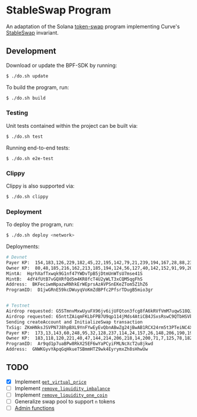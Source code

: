 # StableSwap Program

An adaptation of the Solana [token-swap](https://github.com/solana-labs/solana-program-library/tree/master/token-swap/program) program implementing Curve's [StableSwap](https://www.curve.fi/stableswap-paper.pdf) invariant.

## Development

Download or update the BPF-SDK by running:

```bash
$ ./do.sh update
```

To build the program, run:

```bash
$ ./do.sh build
```

### Testing

Unit tests contained within the project can be built via:

```bash
$ ./do.sh test
```

Running end-to-end tests:

```
$ ./do.sh e2e-test
```

### Clippy

Clippy is also supported via:

```bash
$ ./do.sh clippy
```

### Deployment

To deploy the program, run:

```bash
$ ./do.sh deploy <network>
```

Deployments:

```bash
# Devnet
Payer KP:  154,183,126,229,182,45,22,195,142,79,21,239,194,167,28,88,235,228,17,128,12,168,140,198,122,136,213,173,177,1,120,143,138,189,56,109,166,185,36,144,182,174,244,154,233,45,48,115,250,56,250,146,141,156,76,184,164,1,90,19,75,151,15,51
Owner KP:  80,48,185,216,162,213,185,194,124,56,127,40,142,152,91,99,20,188,196,219,83,180,82,9,177,106,231,225,7,224,1,16,212,28,58,239,62,198,6,244,132,114,230,21,155,15,169,229,65,220,69,39,240,73,121,142,109,101,1,205,198,40,91,56
MintA:  HqrhXafTxwqk9G1nf47YWDvTpB5jDtmUnWTsU7mse41S
MintB:  4dY4fUtB7vGQXRfQd5m4KR8fcT4U2yWLT3xCQM5qgFhS
Address:  BKFeciwmNpazwRNhkErWEprsAzAVPSnEKeZTom5Z1hZ6
ProgramID:  D1jwGRnE59kcDWuyqVoKmZdBPfc2PfsrTDugB5mio3gr


# Testnet
Airdrop requested: G5STmnvMxwUyuFX96jv6ijUFQton3fcg8fA6kRVfVmM7uqwS18QJNoTwKEM1NujPV8GBtMf1rdZ3rwpHHHLK24y
Airdrop requested: 65nttZAiqmFKLbFPB7U9qp114jMds4AtiCB4JSxsRswC9QTbHSVbmsmmW3CDHovEa4rvvRwefYS4Vh1A71C3P3QZ
Sending createAccount and InitializeSwap transaction
TxSig: ZKmHNksJSVPN7J8hpBXL9YnFYwEyEvQbnABwZg24jBwAB1RCX24rm5t3PTeiNC4XFGkTAjphrwsu7dbGUTARu4v
Payer KP:  173,13,143,60,248,95,32,128,237,114,24,157,26,148,206,190,198,75,207,15,223,20,242,225,180,183,230,168,178,123,230,31,39,163,88,199,115,50,104,246,149,173,14,37,120,233,172,119,205,59,40,1,100,3,52,44,15,43,179,37,203,76,184,26
Owner KP:  183,118,120,221,40,47,144,214,206,218,14,200,71,7,125,78,182,127,104,39,130,136,114,185,196,251,158,170,53,171,63,242,49,114,191,129,218,164,197,75,171,130,250,107,65,190,109,33,116,66,174,213,235,239,241,36,19,229,150,133,137,179,2,232
ProgramID:  Ar9qd1p7uaBPw8RkX25EF6wYaPCyiFMLNcXcT2u8jkwd
Address:  GNWKGyvYApqGqHkueTSBmmHTZ9wk4EyrymxZh8sHhwUw
```

## TODO

- [x] Implement [`get_virtual_price`](https://github.com/curvefi/curve-contract/blob/4aa3832a4871b1c5b74af7f130c5b32bdf703af5/contracts/pool-templates/base/SwapTemplateBase.vy#L241)
- [ ] Implement [`remove_liquidity_imbalance`](https://github.com/curvefi/curve-contract/blob/4aa3832a4871b1c5b74af7f130c5b32bdf703af5/contracts/pool-templates/base/SwapTemplateBase.vy#L539)
- [ ] Implement [`remove_liquidity_one_coin`](https://github.com/curvefi/curve-contract/blob/4aa3832a4871b1c5b74af7f130c5b32bdf703af5/contracts/pool-templates/base/SwapTemplateBase.vy#L695)
- [ ] Generalize swap pool to support `n` tokens
- [ ] [Admin functions](https://github.com/curvefi/curve-contract/blob/4aa3832a4871b1c5b74af7f130c5b32bdf703af5/contracts/pool-templates/base/SwapTemplateBase.vy#L732)
